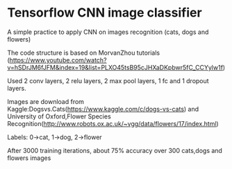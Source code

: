 # Tensorflow CNN image classifier</br>
A simple practice to apply CNN on images recognition (cats, dogs and flowers)

The code structure is based on MorvanZhou tutorials
(https://www.youtube.com/watch?v=hSDrJM6fJFM&index=19&list=PLXO45tsB95cJHXaDKpbwr5fC_CCYylw1f)

Used 2 conv layers, 2 relu layers, 2 max pool layers, 1 fc and 1 dropout layers.

Images are download from Kaggle:Dogsvs.Cats(https://www.kaggle.com/c/dogs-vs-cats)
and University of Oxford,Flower Species Recognition(http://www.robots.ox.ac.uk/~vgg/data/flowers/17/index.html)

Labels: 0->cat, 1->dog, 2->flower

After 3000 training iterations, about 75% accuracy over 300 cats,dogs and flowers images

